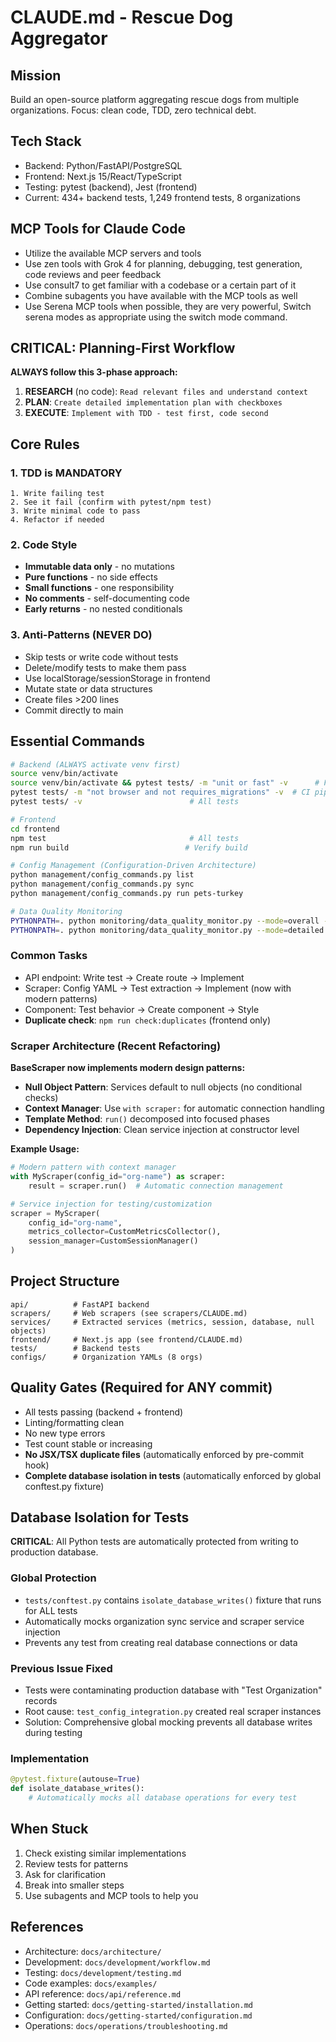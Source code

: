 # CLAUDE.md - Rescue Dog Aggregator

## Mission

Build an open-source platform aggregating rescue dogs from multiple organizations. Focus: clean code, TDD, zero technical debt.

## Tech Stack

- Backend: Python/FastAPI/PostgreSQL
- Frontend: Next.js 15/React/TypeScript
- Testing: pytest (backend), Jest (frontend)
- Current: 434+ backend tests, 1,249 frontend tests, 8 organizations

## MCP Tools for Claude Code

- Utilize the available MCP servers and tools
- Use zen tools with Grok 4 for planning, debugging, test generation, code reviews and peer feedback
- Use consult7 to get familiar with a codebase or a certain part of it
- Combine subagents you have available with the MCP tools as well
- Use Serena MCP tools when possible, they are very powerful, Switch serena modes as appropriate using the switch mode command.


## CRITICAL: Planning-First Workflow

**ALWAYS follow this 3-phase approach:**

1. **RESEARCH** (no code): `Read relevant files and understand context`
2. **PLAN**: `Create detailed implementation plan with checkboxes`
3. **EXECUTE**: `Implement with TDD - test first, code second`

## Core Rules

### 1. TDD is MANDATORY

```
1. Write failing test
2. See it fail (confirm with pytest/npm test)
3. Write minimal code to pass
4. Refactor if needed
```

### 2. Code Style

- **Immutable data only** - no mutations
- **Pure functions** - no side effects
- **Small functions** - one responsibility
- **No comments** - self-documenting code
- **Early returns** - no nested conditionals

### 3. Anti-Patterns (NEVER DO)

- Skip tests or write code without tests
- Delete/modify tests to make them pass
- Use localStorage/sessionStorage in frontend
- Mutate state or data structures
- Create files >200 lines
- Commit directly to main

## Essential Commands

```bash
# Backend (ALWAYS activate venv first)
source venv/bin/activate
source venv/bin/activate && pytest tests/ -m "unit or fast" -v      # Fast development feedback (RECOMMENDED)
pytest tests/ -m "not browser and not requires_migrations" -v  # CI pipeline - MUST PASS before push
pytest tests/ -v                        # All tests

# Frontend
cd frontend
npm test                                # All tests
npm run build                          # Verify build

# Config Management (Configuration-Driven Architecture)
python management/config_commands.py list
python management/config_commands.py sync
python management/config_commands.py run pets-turkey

# Data Quality Monitoring
PYTHONPATH=. python monitoring/data_quality_monitor.py --mode=overall --all        # All organizations
PYTHONPATH=. python monitoring/data_quality_monitor.py --mode=detailed --org-id=26 # Specific org (26 = gold standard)
```

### Common Tasks

- API endpoint: Write test → Create route → Implement
- Scraper: Config YAML → Test extraction → Implement (now with modern patterns)
- Component: Test behavior → Create component → Style
- **Duplicate check**: `npm run check:duplicates` (frontend only)

### Scraper Architecture (Recent Refactoring)

**BaseScraper now implements modern design patterns:**

- **Null Object Pattern**: Services default to null objects (no conditional checks)
- **Context Manager**: Use `with scraper:` for automatic connection handling
- **Template Method**: `run()` decomposed into focused phases
- **Dependency Injection**: Clean service injection at constructor level

**Example Usage:**

```python
# Modern pattern with context manager
with MyScraper(config_id="org-name") as scraper:
    result = scraper.run()  # Automatic connection management

# Service injection for testing/customization
scraper = MyScraper(
    config_id="org-name",
    metrics_collector=CustomMetricsCollector(),
    session_manager=CustomSessionManager()
)
```

## Project Structure

```
api/          # FastAPI backend
scrapers/     # Web scrapers (see scrapers/CLAUDE.md)
services/     # Extracted services (metrics, session, database, null objects)
frontend/     # Next.js app (see frontend/CLAUDE.md)
tests/        # Backend tests
configs/      # Organization YAMLs (8 orgs)
```

## Quality Gates (Required for ANY commit)

- All tests passing (backend + frontend)
- Linting/formatting clean
- No new type errors
- Test count stable or increasing
- **No JSX/TSX duplicate files** (automatically enforced by pre-commit hook)
- **Complete database isolation in tests** (automatically enforced by global conftest.py fixture)

## Database Isolation for Tests

**CRITICAL**: All Python tests are automatically protected from writing to production database.

### Global Protection

- `tests/conftest.py` contains `isolate_database_writes()` fixture that runs for ALL tests
- Automatically mocks organization sync service and scraper service injection
- Prevents any test from creating real database connections or data

### Previous Issue Fixed

- Tests were contaminating production database with "Test Organization" records
- Root cause: `test_config_integration.py` created real scraper instances
- Solution: Comprehensive global mocking prevents all database writes during testing

### Implementation

```python
@pytest.fixture(autouse=True)
def isolate_database_writes():
    # Automatically mocks all database operations for every test
```

## When Stuck

1. Check existing similar implementations
2. Review tests for patterns
3. Ask for clarification
4. Break into smaller steps
5. Use subagents and MCP tools to help you

## References

- Architecture: `docs/architecture/`
- Development: `docs/development/workflow.md`
- Testing: `docs/development/testing.md`
- Code examples: `docs/examples/`
- API reference: `docs/api/reference.md`
- Getting started: `docs/getting-started/installation.md`
- Configuration: `docs/getting-started/configuration.md`
- Operations: `docs/operations/troubleshooting.md`
